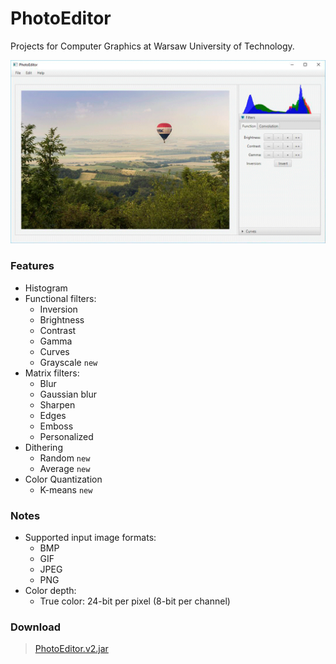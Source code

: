 # PhotoEditor
Projects for Computer Graphics at Warsaw University of Technology.

![Screenshot](https://raw.githubusercontent.com/davidmigloz/computer-graphics/master/src/main/resources/screenshot.gif)

### Features
- Histogram
- Functional filters:
  + Inversion
  + Brightness
  + Contrast
  + Gamma
  + Curves
  + Grayscale `new`
- Matrix filters:
  + Blur
  + Gaussian blur
  + Sharpen
  + Edges
  + Emboss
  + Personalized
- Dithering
  + Random `new`
  + Average `new`
- Color Quantization
  + K-means `new`

### Notes
- Supported input image formats:
  + BMP
  + GIF
  + JPEG
  + PNG
- Color depth:
  + True color: 24-bit per pixel (8-bit per channel)

### Download
> [PhotoEditor.v2.jar](https://github.com/davidmigloz/computer-graphics/releases/download/v2/PhotoEditor.v2.jar)
